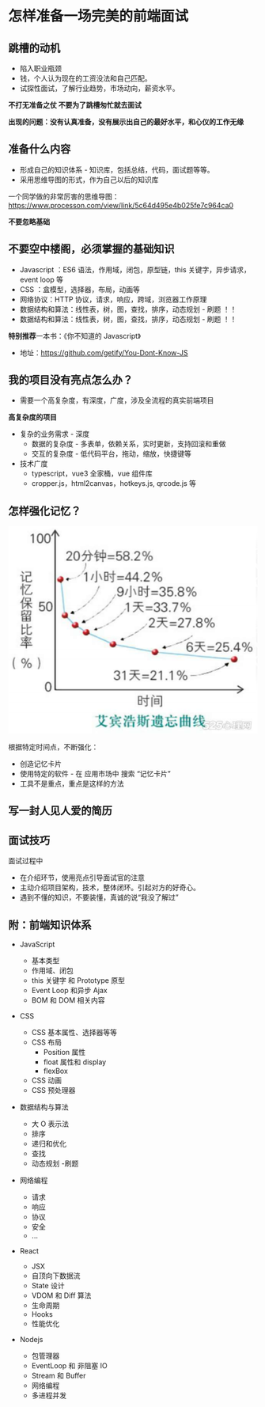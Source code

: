 # 怎样准备一场完美的前端面试

## 跳槽的动机

- 陷入职业瓶颈
- 钱，个人认为现在的工资没法和自己匹配。
- 试探性面试，了解行业趋势，市场动向，薪资水平。

**不打无准备之仗 不要为了跳槽匆忙就去面试**

**出现的问题：没有认真准备，没有展示出自己的最好水平，和心仪的工作无缘**

## 准备什么内容

- 形成自己的知识体系 - 知识库，包括总结，代码，面试题等等。
- 采用思维导图的形式，作为自己以后的知识库

一个同学做的非常厉害的思维导图：https://www.processon.com/view/link/5c64d495e4b025fe7c964ca0

**不要忽略基础**

## **不要空中楼阁，必须掌握的基础知识**

- Javascript ：ES6 语法，作用域，闭包，原型链，this 关键字，异步请求，event loop 等
- CSS ：盒模型，选择器，布局，动画等
- 网络协议：HTTP 协议，请求，响应，跨域，浏览器工作原理
- 数据结构和算法：线性表，树，图，查找，排序，动态规划 - 刷题
  ！！
- 数据结构和算法：线性表，树，图，查找，排序，动态规划 - 刷题
  ！！

**特别推荐**一本书：《你不知道的 Javascript》

- 地址：https://github.com/getify/You-Dont-Know-JS

## 我的项目没有亮点怎么办？

- 需要一个高复杂度，有深度，广度，涉及全流程的真实前端项目

**高复杂度的项目**

- 复杂的业务需求 - 深度
  - 数据的复杂度 - 多表单，依赖关系，实时更新，支持回滚和重做
  - 交互的复杂度 - 低代码平台，拖动，缩放，快捷键等
- 技术广度
  - typescript，vue3 全家桶，vue 组件库
  - cropper.js，html2canvas，hotkeys.js, qrcode.js 等

## 怎样强化记忆？

![001](./img/001.PNG)

根据特定时间点，不断强化：

- 创造记忆卡片
- 使用特定的软件 - 在 应用市场中 搜索 “记忆卡片”
- 工具不是重点，重点是这样的方法

## 写一封人见人爱的简历

## 面试技巧

面试过程中

- 在介绍环节，使用亮点引导面试官的注意
- 主动介绍项目架构，技术，整体闭环。引起对方的好奇心。
- 遇到不懂的知识，不要装懂，真诚的说“我没了解过”

## 附：前端知识体系

- JavaScript
  - 基本类型
  - 作用域、闭包
  - this 关键字 和 Prototype 原型
  - Event Loop 和异步 Ajax
  - BOM 和 DOM 相关内容

- CSS
  - CSS 基本属性、选择器等等
  - CSS 布局
    - Position 属性
    - float 属性和 display
    - flexBox
  - CSS 动画
  - CSS 预处理器

- 数据结构与算法
  - 大 O 表示法
  - 排序
  - 递归和优化
  - 查找
  - 动态规划 -刷题

- 网络编程
  - 请求
  - 响应
  - 协议
  - 安全
  - ...

- React
  - JSX
  - 自顶向下数据流
  - State 设计
  - VDOM 和 Diff 算法
  - 生命周期
  - Hooks
  - 性能优化

- Nodejs
  - 包管理器
  - EventLoop 和 非阻塞 IO
  - Stream 和 Buffer
  - 网络编程
  - 多进程并发
